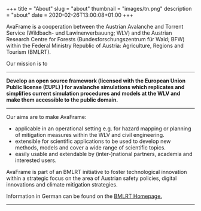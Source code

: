 +++
title = "About"
slug = "about"
thumbnail = "images/tn.png"
description = "about"
date = 2020-02-26T13:00:08+01:00
+++

AvaFrame is a cooperation between the Austrian Avalanche and Torrent Service
(Wildbach- und Lawinenverbauung; WLV) and the Austrian Research Centre for
Forests (Bundesforschungszentrum für Wald; BFW) within the Federal Ministry
Republic of Austria: Agriculture, Regions and Tourism (BMLRT).

Our mission is to

---

**Develop an open source framework (licensed with the European Union Public 
license (EUPL) ) for avalanche simulations which replicates and simplifies 
current simulation procedures and models at the WLV and make them accessible 
to the public domain.**

---

Our aims are to make AvaFrame:
+ applicable in an operational setting e.g. for hazard mapping or planning of
mitigation measures within the WLV and civil engineering.
+ extensible for scientific applications to be used to develop new methods,
models and cover a wide range of scientific topics. 
+ easily usable and extendable by (inter-)national partners, academia and interested users.

AvaFrame is part of an BMLRT initiative to foster technological innovation
within a strategic focus on the area of Austrian safety policies, digital
innovations and climate mitigation strategies.

Information in German can be found on the 
[BMLRT Homepage.](https://www.bmlrt.gv.at/forst/wildbach-lawinenverbauung/kooperationen-zusammenarbeit/lawinenschutzvorsorgeprojekt.html)

---

